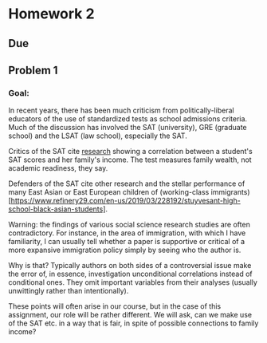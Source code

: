 
# Homework 2

## Due 

## Problem 1

### Goal: 

In recent years, there has been much criticism from politically-liberal
educators of the use of standardized tests as school admissions criteria.
Much of the discussion has involved the SAT (university), GRE (graduate
school) and the LSAT (law school), especially the SAT.

Critics of the SAT cite
[research](https://budgetmodel.wharton.upenn.edu/issues/2021/9/28/is-income-implicit-in-measures-of-student-ability) showing a correlation between a
student's SAT scores and her family's income.  The test measures family
wealth, not academic readiness, they say.

Defenders of the SAT cite
other research and the stellar performance of many East Asian or East
European children of 
(working-class
immigrants)[https://www.refinery29.com/en-us/2019/03/228192/stuyvesant-high-school-black-asian-students].

Warning: the findings of various social science research studies are
often contradictory.  For instance, in the area of immigration, with
which I have familiarity, I can usually tell whether a paper is
supportive or critical of a more expansive immigration policy simply by
seeing who the author is.

Why is that?  Typically authors on both sides of a controversial issue
make the error of, in essence, investigation unconditional correlations
instead of conditional ones.  They omit important variables from their
analyses (usually unwittingly rather than intentionally).

These points will often arise in our course, but in the case of this
assignment, our role will be rather different.  We will ask, can we make
use of the SAT etc. in a way that is fair, in spite of possible
connections to family income?


